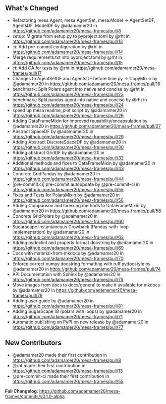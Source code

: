 ## What's Changed
* Refactoring mesa.Agent, mesa.AgentSet, mesa.Model -> AgentSetDF, AgentsDF, ModelDF by @adamamer20 in https://github.com/adamamer20/mesa-frames/pull/8
* setup: Migrate from setup.py to pyproject.toml by @rht in https://github.com/adamamer20/mesa-frames/pull/13
* ci: Add pre-commit configuration by @rht in https://github.com/adamamer20/mesa-frames/pull/14
* Merge requirements.txt into pyproject.toml by @rht in https://github.com/adamamer20/mesa-frames/pull/15
* ci: Add GA for tests by @rht in https://github.com/adamamer20/mesa-frames/pull/17
* Changes to AgentSetDF and AgentsDF before time.py -> CopyMixin by @adamamer20 in https://github.com/adamamer20/mesa-frames/pull/16
* benchmark: Split Polars agent into native and concise by @rht in https://github.com/adamamer20/mesa-frames/pull/23
* benchmark: Split pandas agent into native and concise by @rht in https://github.com/adamamer20/mesa-frames/pull/24
* speed up mesa readme_plot script by @adamamer20 in https://github.com/adamamer20/mesa-frames/pull/26
* Adding DataFrameMixin for improved reusability/encapsulation by @adamamer20 in https://github.com/adamamer20/mesa-frames/pull/27
* Abstract SpaceDF by @adamamer20 in https://github.com/adamamer20/mesa-frames/pull/29
* Adding Abstract DiscreteSpaceDF by @adamamer20 in https://github.com/adamamer20/mesa-frames/pull/30
* Adding abstract GridDF by @adamamer20 in https://github.com/adamamer20/mesa-frames/pull/32
* Additional methods and fixes to DataFrameMixin by @adamamer20 in https://github.com/adamamer20/mesa-frames/pull/43
* Concrete GridPandas by @adamamer20 in https://github.com/adamamer20/mesa-frames/pull/44
* [pre-commit.ci] pre-commit autoupdate by @pre-commit-ci in https://github.com/adamamer20/mesa-frames/pull/55
* Fixes and Tests for PolarsMixin by @adamamer20 in https://github.com/adamamer20/mesa-frames/pull/56
* Adding Comparison and Indexing methods to DataFrameMixin by @adamamer20 in https://github.com/adamamer20/mesa-frames/pull/58
* Concrete GridPolars by @adamamer20 in https://github.com/adamamer20/mesa-frames/pull/60
* Sugarscape Instantaneous Growback (Pandas-with-loop implementation) by @adamamer20 in https://github.com/adamamer20/mesa-frames/pull/63
* Adding pydoclint and properly format docstring by @adamamer20 in https://github.com/adamamer20/mesa-frames/pull/69
* Docs with material-from-mkdocs by @adamamer20 in https://github.com/adamamer20/mesa-frames/pull/70
* Enforce correct numpy docstring formatting with ruff.pydocstyle by @adamamer20 in https://github.com/adamamer20/mesa-frames/pull/74
* API Documentation with Sphinx by @adamamer20 in https://github.com/adamamer20/mesa-frames/pull/75
* Move images from docs to docs/general to make it available for mkdocs by @adamamer20 in https://github.com/adamamer20/mesa-frames/pull/79
* Adding user guide by @adamamer20 in https://github.com/adamamer20/mesa-frames/pull/81
* Adding SugarScape IG (polars with loops) by @adamamer20 in https://github.com/adamamer20/mesa-frames/pull/71
* Automatic publishing on PyPI on new release by @adamamer20 in https://github.com/adamamer20/mesa-frames/pull/77

## New Contributors
* @adamamer20 made their first contribution in https://github.com/adamamer20/mesa-frames/pull/8
* @rht made their first contribution in https://github.com/adamamer20/mesa-frames/pull/13
* @pre-commit-ci made their first contribution in https://github.com/adamamer20/mesa-frames/pull/55

**Full Changelog**: https://github.com/adamamer20/mesa-frames/commits/v0.1.0-alpha